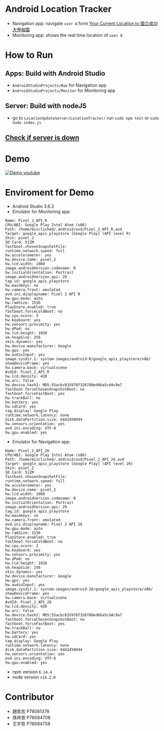# Android Location Tracker
- Navigation app: navigate ```user A``` form [Your Current Location to 國立成功大學榕園](https://www.google.com/maps/dir/Current+Location/%E5%9C%8B%E7%AB%8B%E6%88%90%E5%8A%9F%E5%A4%A7%E5%AD%B8%E6%A6%95%E5%9C%92)
- Monitoring app: shows the real time location of ```user A```
# How to Run
## Apps: Build with Android Studio
- ```AndroidStudioProjects/Nav``` for Navigation app
- ```AndroidStudioProjects/Monitor``` for Monitoring app
## Server: Build with nodeJS
- go to ```LocationUpdateServer/LocationTracter/``` run ```sudo npm test``` or ```sudo node index.js```
## [Check if server is down](https://downforeveryoneorjustme.com/misclicked.dynv6.net)


# Demo
[![Demo youtube](https://img.youtube.com/vi/tEfzAt6TMEo/0.jpg)](https://www.youtube.com/watch?v=tEfzAt6TMEo)

# Enviroment for Demo
- Android Studio 3.6.3
- Emulator for Monitoring app: 
```
Name: Pixel_2_API_R
CPU/ABI: Google Play Intel Atom (x86)
Path: /home/misclicked/.android/avd/Pixel_2_API_R.avd
Target: google_apis_playstore [Google Play] (API level R)
Skin: pixel_2
SD Card: 512M
fastboot.chosenSnapshotFile: 
runtime.network.speed: full
hw.accelerometer: yes
hw.device.name: pixel_2
hw.lcd.width: 1080
image.androidVersion.codename: R
hw.initialOrientation: Portrait
image.androidVersion.api: 29
tag.id: google_apis_playstore
hw.mainKeys: no
hw.camera.front: emulated
avd.ini.displayname: Pixel 2 API R
hw.gpu.mode: auto
hw.ramSize: 1536
PlayStore.enabled: true
fastboot.forceColdBoot: no
hw.cpu.ncore: 3
hw.keyboard: yes
hw.sensors.proximity: yes
hw.dPad: no
hw.lcd.height: 1920
vm.heapSize: 256
skin.dynamic: yes
hw.device.manufacturer: Google
hw.gps: yes
hw.audioInput: yes
image.sysdir.1: system-images/android-R/google_apis_playstore/x86/
showDeviceFrame: yes
hw.camera.back: virtualscene
AvdId: Pixel_2_API_R
hw.lcd.density: 420
hw.arc: false
hw.device.hash2: MD5:55acbc835978f326788ed66a5cd4c9a7
fastboot.forceChosenSnapshotBoot: no
fastboot.forceFastBoot: yes
hw.trackBall: no
hw.battery: yes
hw.sdCard: yes
tag.display: Google Play
runtime.network.latency: none
disk.dataPartition.size: 6442450944
hw.sensors.orientation: yes
avd.ini.encoding: UTF-8
hw.gpu.enabled: yes
```

- Emulator for Navigation app: 
```
Name: Pixel_2_API_26
CPU/ABI: Google Play Intel Atom (x86)
Path: /home/misclicked/.android/avd/Pixel_2_API_26.avd
Target: google_apis_playstore [Google Play] (API level 26)
Skin: pixel_2
SD Card: 512M
fastboot.chosenSnapshotFile: 
runtime.network.speed: full
hw.accelerometer: yes
hw.device.name: pixel_2
hw.lcd.width: 1080
image.androidVersion.codename: R
hw.initialOrientation: Portrait
image.androidVersion.api: 29
tag.id: google_apis_playstore
hw.mainKeys: no
hw.camera.front: emulated
avd.ini.displayname: Pixel 2 API 26
hw.gpu.mode: auto
hw.ramSize: 1536
PlayStore.enabled: true
fastboot.forceColdBoot: no
hw.cpu.ncore: 3
hw.keyboard: yes
hw.sensors.proximity: yes
hw.dPad: no
hw.lcd.height: 1920
vm.heapSize: 256
skin.dynamic: yes
hw.device.manufacturer: Google
hw.gps: yes
hw.audioInput: yes
image.sysdir.1: system-images/android-26/google_apis_playstore/x86/
showDeviceFrame: yes
hw.camera.back: virtualscene
AvdId: Pixel_2_API_26
hw.lcd.density: 420
hw.arc: false
hw.device.hash2: MD5:55acbc835978f326788ed66a5cd4c9a7
fastboot.forceChosenSnapshotBoot: no
fastboot.forceFastBoot: yes
hw.trackBall: no
hw.battery: yes
hw.sdCard: yes
tag.display: Google Play
runtime.network.latency: none
disk.dataPartition.size: 6442450944
hw.sensors.orientation: yes
avd.ini.encoding: UTF-8
hw.gpu.enabled: yes
```
- npm version ```6.14.4```
- node version ```v14.2.0```
# Contributor
- 趙哲宏 P76081378
- 孫祥恩 P76084708
- 王宇哲 P76084758
